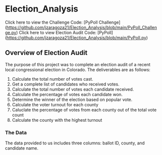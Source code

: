 # Election_Analysis 
Click here to view the Challenge Code: [PyPoll Challenge] (https://github.com/jzaragoza21/Election_Analysis/blob/main/PyPoll_Challenge.py)
Click here to view Election Audit Code: [PyPoll] (https://github.com/jzaragoza21/Election_Analysis/blob/main/PyPoll.py)

## Overview of Election Audit
The purpose of this project was to complete an election audit of a recent local congressional election in Colorado. The deliverables are as follows: 
1. Calculate the total number of votes cast.
2. Get a complete list of candidates who received votes.
3. Calculate the total number of votes each candidate received.
4. Calculate the percentage of votes each candidate won.
5. Determine the winner of the election based on popular vote. 
6. Calculate the voter turnout for each county 
7. Caluclate the percentage of votes from each county out of the total vote count 
8. Calculate the county with the highest turnout

### The Data
The data provided to us includes three columns: ballot ID, county, and candidate name.
